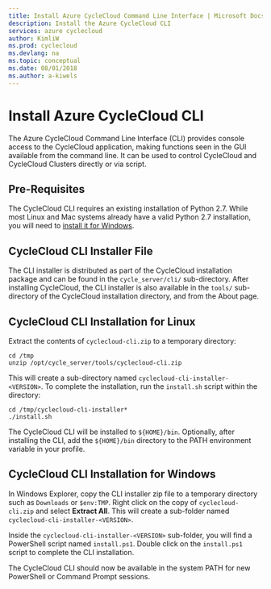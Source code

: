 ```yaml
---
title: Install Azure CycleCloud Command Line Interface | Microsoft Docs
description: Install the Azure CycleCloud CLI
services: azure cyclecloud
author: KimliW
ms.prod: cyclecloud
ms.devlang: na
ms.topic: conceptual
ms.date: 08/01/2018
ms.author: a-kiwels
---
```


# Install Azure CycleCloud CLI

The Azure CycleCloud Command Line Interface (CLI) provides console access to the CycleCloud application, making functions seen in the GUI available from the command line. It can be used to control CycleCloud and CycleCloud Clusters directly or via script.

## Pre-Requisites

The CycleCloud CLI requires an existing installation of Python 2.7. While most Linux and Mac systems already have a valid Python 2.7 installation, you will need to [install it for Windows](https://docs.python-guide.org/en/latest/starting/install/win/).

## CycleCloud CLI Installer File

The CLI installer is distributed as part of the CycleCloud installation package and can be found in the `cycle_server/cli/` sub-directory. After installing CycleCloud, the CLI installer is also available in the `tools/` sub-directory of the CycleCloud installation directory, and from the About page.

## CycleCloud CLI Installation for Linux

Extract the contents of `cyclecloud-cli.zip` to a temporary directory:

``` CMD
cd /tmp
unzip /opt/cycle_server/tools/cyclecloud-cli.zip
```

This will create a sub-directory named `cyclecloud-cli-installer-<VERSION>`. To complete the installation, run the `install.sh` script within the directory:

``` script
cd /tmp/cyclecloud-cli-installer*
./install.sh
```

The CycleCloud CLI will be installed to `${HOME}/bin`. Optionally, after installing the CLI, add the `${HOME}/bin` directory to the PATH environment variable in your profile.

## CycleCloud CLI Installation for Windows

In Windows Explorer, copy the CLI installer zip file to a temporary directory such as `Downloads` or `$env:TMP`. Right click on the copy of `cyclecloud-cli.zip` and select **Extract All**. This will create a sub-folder named `cyclecloud-cli-installer-<VERSION>`.

Inside the `cyclecloud-cli-installer-<VERSION>` sub-folder, you will find a PowerShell script named `install.ps1`. Double click on the `install.ps1` script to complete the CLI installation.

The CycleCloud CLI should now be available in the system PATH for new PowerShell or Command Prompt sessions.
